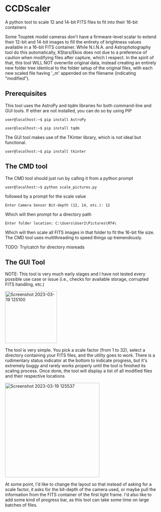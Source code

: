 # CCDScaler
A python tool to scale 12 and 14-bit FITS files to fit into their 16-bit containers

Some Touptek model cameras don't have a firmware-level scalar to extend their 12-bit and 14-bit images to fill the entirety of brightness values available in a 16-bit FITS container. While N.I.N.A. and Astrophotography tool do this automatically, KStars/Ekos does not due to a preference of caution when modifying files after capture, which I respect. In the spirit of that, this tool WILL NOT overwrite original data, instead creating an entirely new folder tree identical to the folder setup of the original files, with each new scaled file having '_m' appended on the filename (indicating "modified").

## Prerequisites
This tool uses the AstroPy and tqdm libraries for both command-line and GUI tools. If either are not installed, you can do so by using PIP

```user@localhost:~$ pip install AstroPy```

```user@localhost:~$ pip install tqdm```


The GUI tool makes use of the TKinter library, which is not ideal but functional.

```user@localhost:~$ pip install tkinter```

## The CMD tool

The CMD tool should just run by calling it from a python prompt

```user@localhost:~$ python scale_pictures.py```

followed by a prompt for the scale value

```Enter Camera Sensor Bit-depth (12, 14, etc.): 12```

Which will then prompt for a directory path

```Enter folder location: C:\Users\User1\Pictures\M74\```

Which will then scale all FITS images in that folder to fit the 16-bit file size. The CMD tool uses multithreading to speed things up tremendously.

TODO: Try/catch for directory misreads


## The GUI Tool
NOTE: This tool is very much early stages and I have not tested every possible use case or issue (i.e., checks for available storage, corrupted FITS handling, etc.)

<img width="170" alt="Screenshot 2023-03-19 125100" src="https://user-images.githubusercontent.com/16050999/226191803-a0911495-47f7-4d84-8bc8-64d60caa6e86.png">

The tool is very simple. You pick a scale factor (from 1 to 32), select a directory containing your FITS files, and the utility goes to work. There is a rudimentary status indicator at the bottom to indicate progress, but it's extremely buggy and rarely works properly until the tool is finished its scaling process. Once done, the tool will display a list of all modified files and their respective locations

<img width="309" alt="Screenshot 2023-03-19 125537" src="https://user-images.githubusercontent.com/16050999/226192103-391de697-8e2a-489d-966a-507da8155e04.png">

At some point, I'd like to change the layout so that instead of asking for a scale factor, it asks for the bit-depth of the camera used, or maybe pull the information from the FITS container of the first light frame. I'd also like to add some kind of progress bar, as this tool can take some time on large batches of files.
